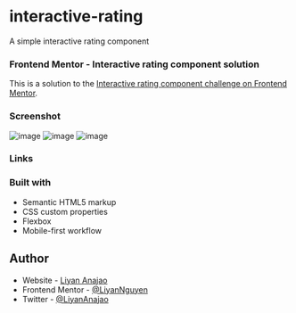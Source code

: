 # interactive-rating
A simple interactive rating component

### Frontend Mentor - Interactive rating component solution

This is a solution to the [Interactive rating component challenge on Frontend Mentor](https://www.frontendmentor.io/challenges/interactive-rating-component-koxpeBUmI).

### Screenshot
![image](https://user-images.githubusercontent.com/50958126/160161906-be3b6be1-d25e-4c5b-8811-e490d88228c8.png)
![image](https://user-images.githubusercontent.com/50958126/160162002-81d1686d-d5c2-44e6-ab12-25421070363b.png)
![image](https://user-images.githubusercontent.com/50958126/160162116-dd2dda57-7cb9-4678-ae4a-0a78d2be7336.png)



### Links


### Built with
- Semantic HTML5 markup
- CSS custom properties
- Flexbox
- Mobile-first workflow


## Author

- Website - [Liyan Anajao](https://liyannguyen.github.io/Portfolio)
- Frontend Mentor - [@LiyanNguyen](https://frontendmentor.io/profile/LiyanNguyen)
- Twitter - [@LiyanAnajao](https://twitter.com/LiyanAnajao)
